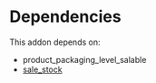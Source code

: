 # Dependencies

This addon depends on:

- product_packaging_level_salable
- [sale_stock](https://github.com/bringout/oca-ocb-sale/tree/3e269fa48ad4d81d3305977a3a962b1dc0f75ef3/odoo-bringout-oca-ocb-sale_stock)
